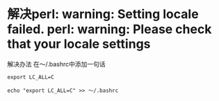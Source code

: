 # 解决perl: warning: Setting locale failed. perl: warning: Please check that your locale settings

解决办法   在～/.bashrc中添加一句话

    export LC_ALL=C

    echo "export LC_ALL=C" >> ～/.bashrc